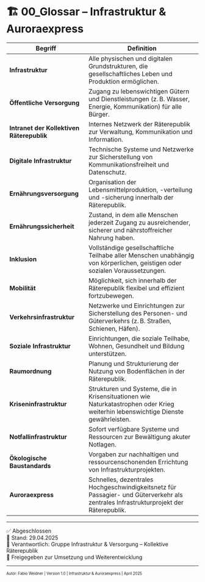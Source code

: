 <!--
Autor: Fabio Weidner
Version: 1.0
Sektion: Infrastruktur & Auroraexpress
Veröffentlichung: April 2025
-->

# 🏗️ 00_Glossar – Infrastruktur & Auroraexpress

| Begriff | Definition |
|--------|------------|
| **Infrastruktur** | Alle physischen und digitalen Grundstrukturen, die gesellschaftliches Leben und Produktion ermöglichen. |
| **Öffentliche Versorgung** | Zugang zu lebenswichtigen Gütern und Dienstleistungen (z. B. Wasser, Energie, Kommunikation) für alle Bürger. |
| **Intranet der Kollektiven Räterepublik** | Internes Netzwerk der Räterepublik zur Verwaltung, Kommunikation und Information. |
| **Digitale Infrastruktur** | Technische Systeme und Netzwerke zur Sicherstellung von Kommunikationsfreiheit und Datenschutz. |
| **Ernährungsversorgung** | Organisation der Lebensmittelproduktion, -verteilung und -sicherung innerhalb der Räterepublik. |
| **Ernährungssicherheit** | Zustand, in dem alle Menschen jederzeit Zugang zu ausreichender, sicherer und nährstoffreicher Nahrung haben. |
| **Inklusion** | Vollständige gesellschaftliche Teilhabe aller Menschen unabhängig von körperlichen, geistigen oder sozialen Voraussetzungen. |
| **Mobilität** | Möglichkeit, sich innerhalb der Räterepublik flexibel und effizient fortzubewegen. |
| **Verkehrsinfrastruktur** | Netzwerke und Einrichtungen zur Sicherstellung des Personen- und Güterverkehrs (z. B. Straßen, Schienen, Häfen). |
| **Soziale Infrastruktur** | Einrichtungen, die soziale Teilhabe, Wohnen, Gesundheit und Bildung unterstützen. |
| **Raumordnung** | Planung und Strukturierung der Nutzung von Bodenflächen in der Räterepublik. |
| **Kriseninfrastruktur** | Strukturen und Systeme, die in Krisensituationen wie Naturkatastrophen oder Krieg weiterhin lebenswichtige Dienste gewährleisten. |
| **Notfallinfrastruktur** | Sofort verfügbare Systeme und Ressourcen zur Bewältigung akuter Notlagen. |
| **Ökologische Baustandards** | Vorgaben zur nachhaltigen und ressourcenschonenden Errichtung von Infrastrukturprojekten. |
| **Auroraexpress** | Schnelles, dezentrales Hochgeschwindigkeitsnetz für Passagier- und Güterverkehr als zentrales Infrastrukturprojekt der Räterepublik. |

---

✅ Abgeschlossen  
📅 Stand: 29.04.2025  
🏩 Verantwortlich: Gruppe Infrastruktur & Versorgung – Kollektive Räterepublik  
🔐 Freigegeben zur Umsetzung und Weiterentwicklung

---

<sub><sup>Autor: Fabio Weidner | Version 1.0 | Infrastruktur & Auroraexpress | April 2025</sup></sub>
